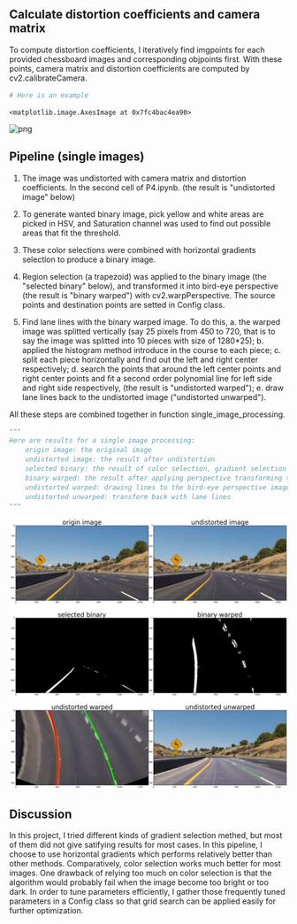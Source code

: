 
## Calculate distortion coefficients and camera matrix
To compute distortion coefficients, I iteratively find imgpoints for each provided chessboard images and corresponding objpoints first. With these points, camera matrix and distortion coefficients are computed by cv2.calibrateCamera.

```python
# Here is an example
```




    <matplotlib.image.AxesImage at 0x7fc4bac4ea90>




![png](output_2_1.png)


## Pipeline (single images)
1. The image was undistorted with camera matrix and distortion coefficients. In the second cell of P4.ipynb.
   (the result is "undistorted image" below)

2. To generate wanted binary image, pick yellow and white areas are picked in HSV, and Saturation channel was      used to find out possible areas that fit the threshold. 

3. These color selections were combined with horizontal gradients selection to produce a binary image. 

4. Region selection (a trapezoid) was applied to the binary image (the "selected binary" below), and transformed    it into bird-eye perspective (the result is "binary warped") with cv2.warpPerspective. The source points and 
   destination points are setted in Config class.
   
5. Find lane lines with the binary warped image. To do this, 
   a. the warped image was splitted vertically (say 25 pixels from 450 to 720, that is to say the image was           splitted into 10 pieces with size of 1280*25);
   b. applied the histogram method introduce in the course to each piece;
   c. split each piece horizontally and find out the left and right center respectively;
   d. search the points that around the left center points and right center points and fit a second order             polynomial line for left side and right side respectively,
      (the result is "undistorted warped");
   e. draw lane lines back to the undistorted image ("undistorted unwarped").
   
All these steps are combined together in function single_image_processing.

```python
"""
Here are results for a single image processing:
    origin image: the original image
    undistorted image: the result after undistortion
    selected binary: the result of color selection, gradient selection and region extraction
    binary warped: the result after applying perspective transforming to the selected binary
    undistorted warped: drawing lines to the bird-eye perspective image
    undistorted unwarped: transform back with lane lines
"""
```


![png](output_5_0.png)


## Discussion

In this project, I tried different kinds of gradient selection methed, but most of them did not give satifying results for most cases. In this pipeline, I choose to use horizontal gradients which performs relatively better than other methods. Comparatively, color selection works much better for most images. 
One drawback of relying too much on color selection is that the algorithm would probably fail when the image become too bright or too dark.
In order to tune parameters efficiently, I gather those frequently tuned parameters in a Config class so that grid search can be applied easily for further optimization.
